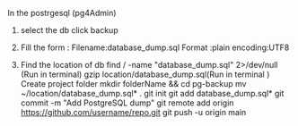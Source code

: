 In the postrgesql (pg4Admin)
1. select the db click backup
2. Fill the form :
   Filename:database_dump.sql
   Format :plain
   encoding:UTF8

3. Find the location of db
    find / -name "database_dump.sql" 2>/dev/null (Run in terminal)
    gzip location/database_dump.sql(Run in terminal )
   Create project folder
     mkdir folderName && cd pg-backup
     mv ~/location/database_dump.sql* .
git init
git add database_dump.sql* 
git commit -m "Add PostgreSQL dump"
git remote add origin https://github.com/username/repo.git
git push -u origin main

